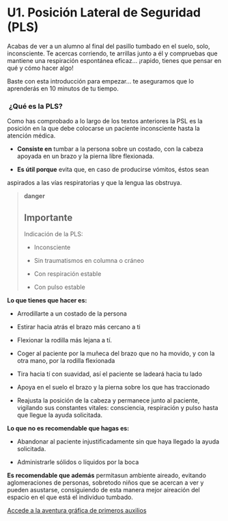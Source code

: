 # U1. Posición Lateral de Seguridad (PLS)

Acabas de ver a un alumno al final del pasillo tumbado en el suelo, solo, inconsciente. Te acercas corriendo, te arrillas junto a él y compruebas que mantiene una respiración espontánea eficaz... ¡rapido, tienes que pensar en qué y cómo hacer algo!

Baste con esta introducción para empezar... te aseguramos que lo aprenderás en 10 minutos de tu tiempo.

###  **¿Qué es la PLS?**

Como has comprobado a lo largo de los textos anteriores la PSL es la posición en la que debe colocarse un paciente inconsciente hasta la atención médica.

*   **Consiste en** tumbar a la persona sobre un costado, con la cabeza apoyada en un brazo y la pierna libre flexionada.
    
*   **Es útil porque** evita que, en caso de producirse vómitos, éstos sean
    

aspirados a las vías respiratorias y que la lengua las obstruya.

>**danger**
>
>## Importante
>
>Indicación de la PLS:
>
>*   Inconsciente
>    
>*   Sin traumatismos en columna o cráneo
>    
>*   Con respiración estable
>    
>*   Con pulso estable
    

**Lo que tienes que hacer es:**

*   Arrodillarte a un costado de la persona
    
*   Estirar hacia atrás el brazo más cercano a ti
    
*   Flexionar la rodilla más lejana a tí.
    
*   Coger al paciente por la muñeca del brazo que no ha movido, y con la otra mano, por la rodilla flexionada
    
*   Tira hacia tí con suavidad, así el paciente se ladeará hacia tu lado
    
*   Apoya en el suelo el brazo y la pierna sobre los que has traccionado
    
*   Reajusta la posición de la cabeza y permanece junto al paciente, vigilando sus constantes vitales: consciencia, respiración y pulso hasta que llegue la ayuda solicitada.
    

**Lo que no es recomendable que hagas es:**

*   Abandonar al paciente injustificadamente sin que haya llegado la ayuda solicitada.
    
*   Administrarle sólidos o líquidos por la boca
    

**Es recomendable que además** permitasun ambiente aireado, evitando aglomeraciones de personas, sobretodo niños que se acercan a ver y pueden asustarse, consiguiendo de esta manera mejor aireación del espacio en el que está el individuo tumbado.

[Accede a la aventura gráfica de primeros auxilios](http://catedu.es/eadventure/web/primerosauxilios.html)


